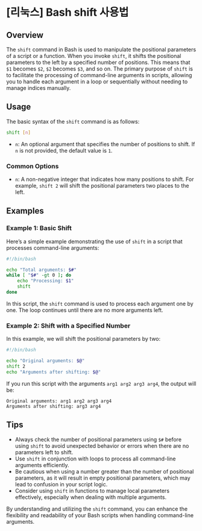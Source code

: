 # [리눅스] Bash shift 사용법

## Overview
The `shift` command in Bash is used to manipulate the positional parameters of a script or a function. When you invoke `shift`, it shifts the positional parameters to the left by a specified number of positions. This means that `$1` becomes `$2`, `$2` becomes `$3`, and so on. The primary purpose of `shift` is to facilitate the processing of command-line arguments in scripts, allowing you to handle each argument in a loop or sequentially without needing to manage indices manually.

## Usage
The basic syntax of the `shift` command is as follows:

```bash
shift [n]
```

- `n`: An optional argument that specifies the number of positions to shift. If `n` is not provided, the default value is `1`.

### Common Options
- `n`: A non-negative integer that indicates how many positions to shift. For example, `shift 2` will shift the positional parameters two places to the left.

## Examples

### Example 1: Basic Shift
Here’s a simple example demonstrating the use of `shift` in a script that processes command-line arguments:

```bash
#!/bin/bash

echo "Total arguments: $#"
while [ "$#" -gt 0 ]; do
    echo "Processing: $1"
    shift
done
```

In this script, the `shift` command is used to process each argument one by one. The loop continues until there are no more arguments left.

### Example 2: Shift with a Specified Number
In this example, we will shift the positional parameters by two:

```bash
#!/bin/bash

echo "Original arguments: $@"
shift 2
echo "Arguments after shifting: $@"
```

If you run this script with the arguments `arg1 arg2 arg3 arg4`, the output will be:

```
Original arguments: arg1 arg2 arg3 arg4
Arguments after shifting: arg3 arg4
```

## Tips
- Always check the number of positional parameters using `$#` before using `shift` to avoid unexpected behavior or errors when there are no parameters left to shift.
- Use `shift` in conjunction with loops to process all command-line arguments efficiently.
- Be cautious when using a number greater than the number of positional parameters, as it will result in empty positional parameters, which may lead to confusion in your script logic.
- Consider using `shift` in functions to manage local parameters effectively, especially when dealing with multiple arguments.

By understanding and utilizing the `shift` command, you can enhance the flexibility and readability of your Bash scripts when handling command-line arguments.
